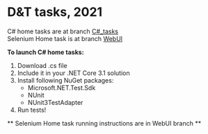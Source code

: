 # D&amp;T tasks, 2021    
  
C# home tasks are at branch [C#\_tasks](https://github.com/EugeneShatikhin/Evgeniy_Shatikhin/tree/C%23_tasks)  
Selenium Home task is at branch [WebUI](https://github.com/EugeneShatikhin/Evgeniy_Shatikhin/tree/WebUI)  
  
**To launch C# home tasks:**
1. Download .cs file
2. Include it in your .NET Core 3.1 solution
3. Install following NuGet packages:  
    * Microsoft.NET.Test.Sdk
    * NUnit
    * NUnit3TestAdapter
4. Run tests!
  
** Selenium Home task running instructions are in WebUI branch **
